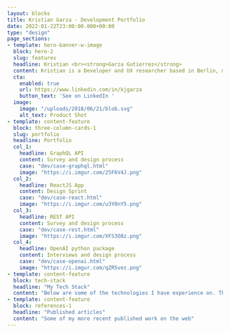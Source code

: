 ```yaml
---
layout: blocks
title: Kristian Garza - Development Portfolio
date: 2022-01-22T23:00:00.000+00:00
type: "design"
page_sections:
- template: hero-banner-w-image
  block: hero-2
  slug: features
  headline: Kristian <br><strong>Garza Gutierrez</strong>
  content: Kristian is a Developer and UX researcher based in Berlin, making digital research tools more intuitive and empowering. He spends his time researching, coding, prototyping, and tweeting about leveraging AI and inclusive design. Kristian is passionate about creating seamless user experiences by directly connecting with end users. 
  cta:
    enabled: true
    url: https://www.linkedin.com/in/kjgarza
    button_text: 'See on LinkedIn '
  image:
    image: "/uploads/2018/06/21/blob.svg"
    alt_text: Product Shot
- template: content-feature
  block: three-column-cards-1
  slug: portfolio
  headline: Portfolio
  col_1:
    headline: GraphQL API
    content: Survey and design process
    case: "dev/case-graphql.html"
    image: "https://i.imgur.com/25F6V4J.png"
  col_2:
    headline: ReactJS App
    content: Design Sprint
    case: "dev/case-react.html"
    image: "https://i.imgur.com/u3Y0nY5.png"
  col_3:
    headline: REST API
    content: Survey and design process
    case: "dev/case-rest.html"
    image: "https://i.imgur.com/XFS3O8z.png"
  col_4:
    headline: OpenAI python package
    content: Interviews and design process
    case: "dev/case-openai.html"
    image: "https://i.imgur.com/qZR5vez.png"
- template: content-feature
  block: tech-stack
  headline: "My Tech Stack"
  content: "Below are some of the technologies I have experience on. This is not an exhaustive list."
- template: content-feature
  block: references-1
  headline: "Published articles"
  content: "Some of my more recent published work on the web"
---
```


